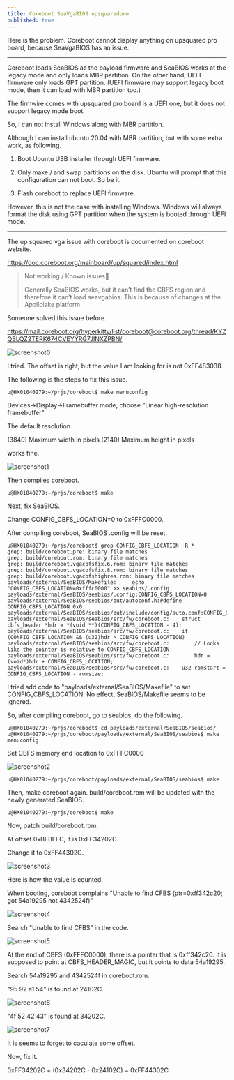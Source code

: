 ```yaml
---
title: Coreboot SeaVgaBIOS upsquaredpro 
published: true
---
```


Here is the problem. Coreboot cannot display anything on upsquared pro board, because SeaVgaBIOS has an issue.

-----------------------------------

Coreboot loads SeaBIOS as the payload firmware and SeaBIOS works at the legacy mode and only loads MBR partition. On the other hand, UEFI firmware only loads GPT partition. (UEFI firmware may support legacy boot mode, then it can load with MBR partition too.)


The firmwire comes with upsquared pro board is a UEFI one, but it does not support legacy mode boot.

So, I can not install Windows along with MBR partition. 

Although I can install ubuntu 20.04 with MBR partition, but with some extra work, as following.

1. Boot Ubuntu USB installer through UEFI firmware.

2. Only make / and swap partitions on the disk. Ubuntu will prompt that this configuration can not boot. So be it.

3. Flash coreboot to replace UEFI firmware.


However, this is not the case with installing Windows. Windows will always format the disk using GPT partition when the system is booted through UEFI mode.

------------------------------------------------------

The up squared vga issue with coreboot is documented on coreboot website.

https://doc.coreboot.org/mainboard/up/squared/index.html


> Not working / Known issues
>
> Generally SeaBIOS works, but it can’t find the CBFS region and therefore it can’t load seavgabios. This is because of changes at the Apollolake platform.


Someone solved this issue before. 


https://mail.coreboot.org/hyperkitty/list/coreboot@coreboot.org/thread/KYZQBLQZ2TERK674CVEYYRG7JINXZPBN/

![screenshot0](https://github.com/whensungoesdown/whensungoesdown.github.io/raw/main/_posts/2025-05-18-coreboot_upsquaredpro/EBEFFE.png)

I tried. The offset is right, but the value I am looking for is not 0xFF483038.

The following is the steps to fix this issue.



`````shell
u@HX01040279:~/prjs/coreboot$ make menuconfig
`````

Devices->Display->Framebuffer mode, choose "Linear high-resolution framebuffer"

The default resolution

(3840) Maximum width in pixels
(2140) Maximum height in pixels

works fine.

![screenshot1](https://github.com/whensungoesdown/whensungoesdown.github.io/raw/main/_posts/2025-05-18-coreboot_upsquaredpro/framebuffermode.png)

Then compiles coreboot.

`````shell
u@HX01040279:~/prjs/coreboot$ make
`````

Next, fix SeaBIOS.

Change CONFIG\_CBFS\_LOCATION=0 to 0xFFFC0000.

After compiling coreboot, SeaBIOS .config will be reset.


`````shell
u@HX01040279:~/prjs/coreboot$ grep CONFIG_CBFS_LOCATION -R *
grep: build/coreboot.pre: binary file matches
grep: build/coreboot.rom: binary file matches
grep: build/coreboot.vgacbfsfix.6.rom: binary file matches
grep: build/coreboot.vgacbfsfix.8.rom: binary file matches
grep: build/coreboot.vgacbfshighres.rom: binary file matches
payloads/external/SeaBIOS/Makefile:     echo "CONFIG_CBFS_LOCATION=0xfffc0000" >> seabios/.config
payloads/external/SeaBIOS/seabios/.config:CONFIG_CBFS_LOCATION=0
payloads/external/SeaBIOS/seabios/out/autoconf.h:#define CONFIG_CBFS_LOCATION 0x0
payloads/external/SeaBIOS/seabios/out/include/config/auto.conf:CONFIG_CBFS_LOCATION=0
payloads/external/SeaBIOS/seabios/src/fw/coreboot.c:    struct cbfs_header *hdr = *(void **)(CONFIG_CBFS_LOCATION - 4);
payloads/external/SeaBIOS/seabios/src/fw/coreboot.c:    if (CONFIG_CBFS_LOCATION && (u32)hdr > CONFIG_CBFS_LOCATION)
payloads/external/SeaBIOS/seabios/src/fw/coreboot.c:        // Looks like the pointer is relative to CONFIG_CBFS_LOCATION
payloads/external/SeaBIOS/seabios/src/fw/coreboot.c:        hdr = (void*)hdr + CONFIG_CBFS_LOCATION;
payloads/external/SeaBIOS/seabios/src/fw/coreboot.c:    u32 romstart = CONFIG_CBFS_LOCATION - romsize;

`````

I tried add code to "payloads/external/SeaBIOS/Makefile" to set CONFIG\_CBFS\_LOCATION. No effect, SeaBIOS/Makefile seems to be ignored.

So, after compiling coreboot, go to seabios, do the following.

`````shell
u@HX01040279:~/prjs/coreboot$ cd payloads/external/SeaBIOS/seabios/
u@HX01040279:~/prjs/coreboot/payloads/external/SeaBIOS/seabios$ make menuconfig
`````
Set CBFS memory end location to 0xFFFC0000

![screenshot2](https://github.com/whensungoesdown/whensungoesdown.github.io/raw/main/_posts/2025-05-18-coreboot_upsquaredpro/seabios_cbfs_end.png)


`````shell
u@HX01040279:~/prjs/coreboot/payloads/external/SeaBIOS/seabios$ make
`````

Then, make coreboot again. build/coreboot.rom will be updated with the newly generated SeaBIOS.

`````shell
u@HX01040279:~/prjs/coreboot$ make
`````

Now, patch build/coreboot.rom.

At offset 0xBFBFFC, it is 0xFF34202C.

Change it to 0xFF44302C.


![screenshot3](https://github.com/whensungoesdown/whensungoesdown.github.io/raw/main/_posts/2025-05-18-coreboot_upsquaredpro/EBEFFC_fix.png)


Here is how the value is counted.

When booting, coreboot complains "Unable to find CFBS (ptr=0xff342c20; got 54a19295 not 4342524f)"

![screenshot4](https://github.com/whensungoesdown/whensungoesdown.github.io/raw/main/_posts/2025-05-18-coreboot_upsquaredpro/unabletofindcbfs_wrongoffset.png)

Search "Unable to find CFBS" in the code.

![screenshot5](https://github.com/whensungoesdown/whensungoesdown.github.io/raw/main/_posts/2025-05-18-coreboot_upsquaredpro/unabletofindcbfs.png)

At the end of CBFS (0xFFFC0000), there is a pointer that is 0xff342c20. It is supposed to point at CBFS\_HEADER\_MAGIC, but it points to data 54a19295.

Search 54a19295 and 4342524f in coreboot.rom.

"95 92 a1 54" is found at 24102C.

![screenshot6](https://github.com/whensungoesdown/whensungoesdown.github.io/raw/main/_posts/2025-05-18-coreboot_upsquaredpro/54a19295.png)

"4f 52 42 43" is found at 34202C.

![screenshot7](https://github.com/whensungoesdown/whensungoesdown.github.io/raw/main/_posts/2025-05-18-coreboot_upsquaredpro/4342524f.png)

It is seems to forget to caculate some offset.

Now, fix it.

0xFF34202C + (0x34202C - 0x24102C) = 0xFF44302C


